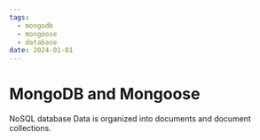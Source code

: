 ```yaml
---
tags:
  - mongodb
  - mongoose
  - database
date: 2024-01-01
---
```


# MongoDB and Mongoose

NoSQL database
Data is organized into documents and document collections.